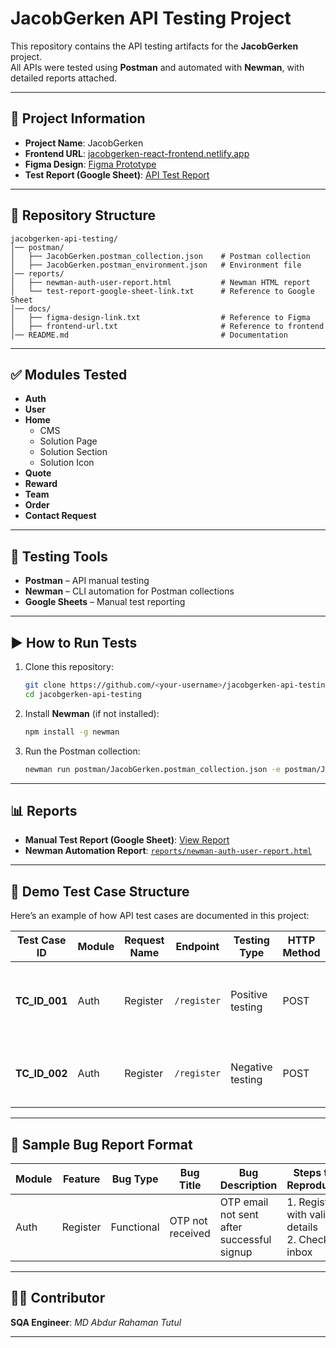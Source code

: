 # JacobGerken API Testing Project

This repository contains the API testing artifacts for the **JacobGerken** project.  
All APIs were tested using **Postman** and automated with **Newman**, with detailed reports attached.  

---

## 📌 Project Information
- **Project Name**: JacobGerken  
- **Frontend URL**: [jacobgerken-react-frontend.netlify.app](https://jacobgerken-react-frontend.netlify.app/)  
- **Figma Design**: [Figma Prototype](https://www.figma.com/design/ydW4mAIXI7MDkp4rCbjtRx/jacobgerken647-%7C%7C-WP_Monkey-%7C%7C-FO313F96566C3?node-id=5628-930&t=Buvn3lc69KEykVcY-0)  
- **Test Report (Google Sheet)**: [API Test Report](https://docs.google.com/spreadsheets/d/1gMH65etfC6vbWoAE5g6_jmdqo0asUswyUK3ggZ9e-6o/edit?usp=sharing)  

---

## 📂 Repository Structure
```
jacobgerken-api-testing/
│── postman/
│   ├── JacobGerken.postman_collection.json    # Postman collection
│   ├── JacobGerken.postman_environment.json   # Environment file
│── reports/
│   ├── newman-auth-user-report.html           # Newman HTML report
│   └── test-report-google-sheet-link.txt      # Reference to Google Sheet
│── docs/
│   ├── figma-design-link.txt                  # Reference to Figma
│   ├── frontend-url.txt                       # Reference to frontend
│── README.md                                  # Documentation
```

---

## ✅ Modules Tested
- **Auth**
- **User**
- **Home**
  - CMS
  - Solution Page
  - Solution Section
  - Solution Icon
- **Quote**
- **Reward**
- **Team**
- **Order**
- **Contact Request**

---

## 🧪 Testing Tools
- **Postman** – API manual testing  
- **Newman** – CLI automation for Postman collections  
- **Google Sheets** – Manual test reporting  

---

## ▶️ How to Run Tests
1. Clone this repository:
   ```bash
   git clone https://github.com/<your-username>/jacobgerken-api-testing.git
   cd jacobgerken-api-testing
   ```

2. Install **Newman** (if not installed):
   ```bash
   npm install -g newman
   ```

3. Run the Postman collection:
   ```bash
   newman run postman/JacobGerken.postman_collection.json -e postman/JacobGerken.postman_environment.json -r html,cli --reporter-html-export reports/newman-report.html
   ```

---

## 📊 Reports
- **Manual Test Report (Google Sheet)**: [View Report](https://docs.google.com/spreadsheets/d/1gMH65etfC6vbWoAE5g6_jmdqo0asUswyUK3ggZ9e-6o/edit?usp=sharing)  
- **Newman Automation Report**: [`reports/newman-auth-user-report.html`](reports/newman-auth-user-report.html)  

---

## 📝 Demo Test Case Structure

Here’s an example of how API test cases are documented in this project:  

| Test Case ID | Module | Request Name | Endpoint   | Testing Type     | HTTP Method | Status Code | Issue Type        | Description                                                    | Expected Result                        | Actual Result    | Status   | Attachments | Remarks | Developer Comments | Re-test Date |
|--------------|--------|--------------|------------|------------------|-------------|-------------|-------------------|----------------------------------------------------------------|----------------------------------------|------------------|----------|-------------|---------|--------------------|--------------|
| **TC_ID_001** | Auth   | Register     | `/register` | Positive testing | POST        | 200 OK      | N/A               | Register with valid data (name, phone, email, password)        | Response should return **200**         | Found as expected | ✅ Passed | N/A         | N/A     | N/A                | 9/24/2025    |
| **TC_ID_002** | Auth   | Register     | `/register` | Negative testing | POST        | 200 OK      | Mail server issue | After signup successfully, OTP not sent to registered email    | OTP should be sent to registered email | OTP not received | ❌ Failed | Screenshot  | N/A     | Needs Fix          | 9/24/2025    |

---

## 🐞 Sample Bug Report Format

| Module | Feature  | Bug Type    | Bug Title        | Bug Description                           | Steps to Reproduce                                   | Actual Result         | Expected Result                 |
|--------|----------|-------------|------------------|-------------------------------------------|------------------------------------------------------|-----------------------|---------------------------------|
| Auth   | Register | Functional  | OTP not received | OTP email not sent after successful signup | 1. Register with valid details <br> 2. Check inbox   | OTP email not received | OTP email should be sent        |

---

## 👨‍💻 Contributor
**SQA Engineer**: *MD Abdur Rahaman Tutul*  

---